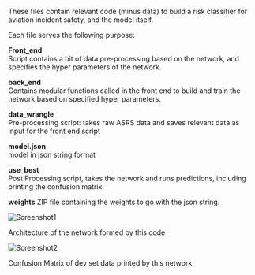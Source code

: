 
These files contain relevant code (minus data) to build a risk classifier for aviation incident safety, and the model itself.  

Each file serves the following purpose:  

**Front_end**  
Script contains a bit of data pre-processing based on the network, and specifies the hyper parameters of the network.  

**back_end**  
Contains modular functions called in the front end to build and train the network based on specified hyper parameters.

**data_wrangle**  
Pre-processing script: takes raw ASRS data and saves relevant data as input for the front end script  

**model.json**  
model in json string format  

**use_best**  
Post Processing script, takes the network and runs predictions, including printing the confusion matrix.  

**weights**
ZIP file containing the weights to go with the json string.

![Screenshot1](u_velocity_TURNS.jpg)

Architecture of the network formed by this code

![Screenshot2](u_velocity_TURNS.jpg)

Confusion Matrix of dev set data printed by this network
